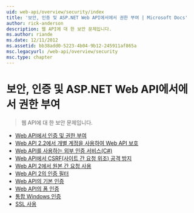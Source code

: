 ```yaml
---
uid: web-api/overview/security/index
title: '보안, 인증 및 ASP.NET Web API에서에서 권한 부여 | Microsoft Docs'
author: rick-anderson
description: 웹 API에 대 한 보안 문제입니다.
ms.author: riande
ms.date: 12/11/2012
ms.assetid: bb38add0-5223-4b04-9b12-245911af865a
msc.legacyurl: /web-api/overview/security
msc.type: chapter
---
```

<a name="security-authentication-and-authorization-in-aspnet-web-api"></a>보안, 인증 및 ASP.NET Web API에서에서 권한 부여
====================
> 웹 API에 대 한 보안 문제입니다.


- [Web API에서 인증 및 권한 부여](authentication-and-authorization-in-aspnet-web-api.md)
- [Web API 2.2에서 개별 계정을 사용하여 Web API 보호](individual-accounts-in-web-api.md)
- [Web API를 사용하는 외부 인증 서비스(C#)](external-authentication-services.md)
- [Web API에서 CSRF(사이트 간 요청 위조) 공격 방지](preventing-cross-site-request-forgery-csrf-attacks.md)
- [Web API 2에서 원본 간 요청 사용](enabling-cross-origin-requests-in-web-api.md)
- [Web API 2의 인증 필터](authentication-filters.md)
- [Web API의 기본 인증](basic-authentication.md)
- [Web API의 폼 인증](forms-authentication.md)
- [통합 Windows 인증](integrated-windows-authentication.md)
- [SSL 사용](working-with-ssl-in-web-api.md)
